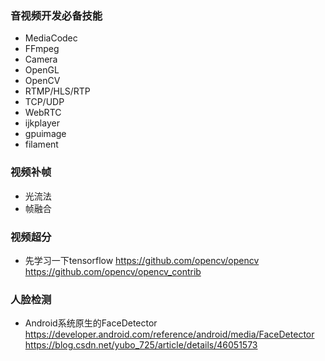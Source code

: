 ### 音视频开发必备技能
- MediaCodec
- FFmpeg
- Camera
- OpenGL
- OpenCV
- RTMP/HLS/RTP
- TCP/UDP
- WebRTC
- ijkplayer
- gpuimage
- filament

### 视频补帧
- 光流法
- 帧融合

### 视频超分
- 先学习一下tensorflow
  https://github.com/opencv/opencv
  https://github.com/opencv/opencv_contrib
  

### 人脸检测
- Android系统原生的FaceDetector
  https://developer.android.com/reference/android/media/FaceDetector
  https://blog.csdn.net/yubo_725/article/details/46051573
  


